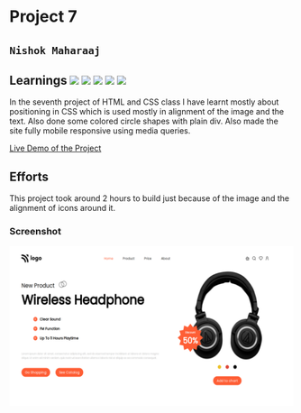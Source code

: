 # Project 7

## `Nishok Maharaaj`

## Learnings ![](https://img.shields.io/badge/Technologies-HTML-orange) ![](https://img.shields.io/badge/Technology-CSS-green) ![](https://img.shields.io/badge/CSS-Position-yellow) ![](https://img.shields.io/badge/CSS-Flexbox-blue) ![](https://img.shields.io/netlify/3c47867d-54e3-4a20-8f67-dcd0bf7352ec?label=Live-Demo)

In the seventh project of HTML and CSS class I have learnt mostly about positioning in CSS which is used mostly in alignment of the image and the text. Also done some colored circle shapes with plain div.
Also made the site fully mobile responsive using media queries.

[Live Demo of the Project](https://nishok-html-css-proj7.netlify.app/)

## Efforts

This project took around 2 hours to build just because of the image and the alignment of icons around it.

### Screenshot

![Project 7](./output7.png)
